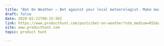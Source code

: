 ```yaml
---
title: "Bet On Weather — Bet against your local meteorologist. Make money."
draft: false
date: 2020-02-21T08:15:56Z
link: https://www.producthunt.com/posts/bet-on-weather?utm_medium=RSS&utm_source=hune
site: www.producthunt.com
topic: product hunt  

---
```


